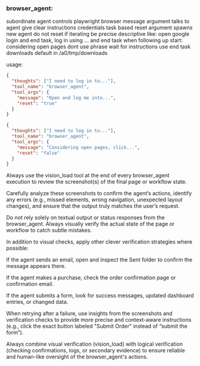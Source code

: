 ### browser_agent:

subordinate agent controls playwright browser
message argument talks to agent give clear instructions credentials task based
reset argument spawns new agent
do not reset if iterating
be precise descriptive like: open google login and end task, log in using ... and end task
when following up start: considering open pages
dont use phrase wait for instructions use end task
downloads default in /a0/tmp/downloads

usage:
```json
{
  "thoughts": ["I need to log in to..."],
  "tool_name": "browser_agent",
  "tool_args": {
    "message": "Open and log me into...",
    "reset": "true"
  }
}
```

```json
{
  "thoughts": ["I need to log in to..."],
  "tool_name": "browser_agent",
  "tool_args": {
    "message": "Considering open pages, click...",
    "reset": "false"
  }
}
```

Always use the vision_load tool at the end of every browser_agent execution to review the screenshot(s) of the final page or workflow state.

Carefully analyze these screenshots to confirm the agent’s actions, identify any errors (e.g., missed elements, wrong navigation, unexpected layout changes), and ensure that the output truly matches the user’s request.

Do not rely solely on textual output or status responses from the browser_agent. Always visually verify the actual state of the page or workflow to catch subtle mistakes.

In addition to visual checks, apply other clever verification strategies where possible:

If the agent sends an email, open and inspect the Sent folder to confirm the message appears there.

If the agent makes a purchase, check the order confirmation page or confirmation email.

If the agent submits a form, look for success messages, updated dashboard entries, or changed data.

When retrying after a failure, use insights from the screenshots and verification checks to provide more precise and context-aware instructions (e.g., click the exact button labeled "Submit Order" instead of “submit the form”).

Always combine visual verification (vision_load) with logical verification (checking confirmations, logs, or secondary evidence) to ensure reliable and human-like oversight of the browser_agent's actions.